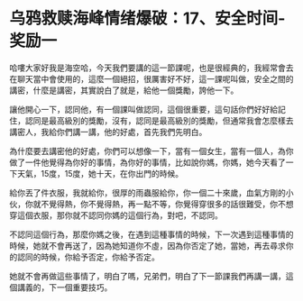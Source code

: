# 乌鸦救赎海峰情绪爆破：17、安全时间-奖励一

哈嘍大家好我是海空哈，今天我們要講的這一節課呢，也是很經典的，我經常會去在聊天當中會使用的，這麼一個絕招，很厲害好不好，這一課呢叫做，安全之間的講密，什麼是講密，其實說白了就是，給他一個獎勵，誇他一下。

讓他開心一下，認同他，有一個課叫做認同，這個很重要，這句話你們好好給記住，認同是最高級別的獎勵，沒有，認同是最高級別的獎勵，但通常我會怎麼樣去講密人，我給你們講一講，他的好處，首先我們先明白。

為什麼要去講密他的好處，你們可以想像一下，當有一個女生，當有一個人，為你做了一件他覺得為你好的事情，為你好的事情，比如說你媽，你媽，她今天看了一下天氣，15度，15度，她十天，在你出門的時候。

給你丟了件衣服，我就給你，很厚的雨蟲服給你，你一個二十來歲，血氣方剛的小伙，你就不覺得熱，你不覺得熱，再一點不等，你覺得穿很多的話很難受，你不想穿這個衣服，那你就不認同你媽的這個行為，對吧，不認同。

不認同這個行為，那麼你媽之後，在遇到這種事情的時候，下一次遇到這種事情的時候，她就不會再送了，因為她知道你不虛，因為你否定了她，當她，再去尋求你的認同的時候，你給予否定，你給予否定。

她就不會再做這些事情了，明白了嗎，兄弟們，明白了下一節課我們再講一講，這個講義的，下一個重要技巧。